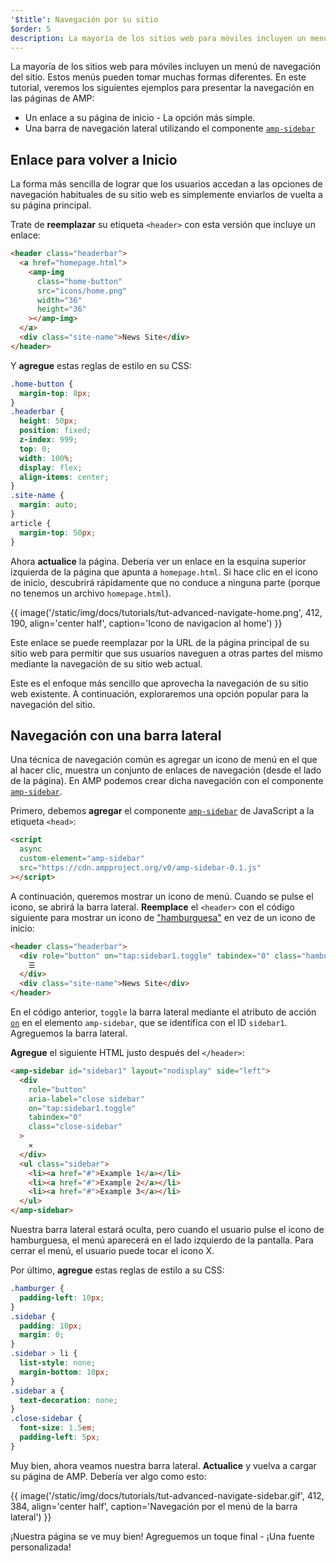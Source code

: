 ```yaml
---
'$title': Navegación por su sitio
$order: 5
description: La mayoría de los sitios web para móviles incluyen un menú de navegación del sitio. Estos menús pueden tener muchas formas diferentes. En este tutorial, veremos los siguientes ejemplos para...
---
```


La mayoría de los sitios web para móviles incluyen un menú de navegación del sitio. Estos menús pueden tomar muchas formas diferentes. En este tutorial, veremos los siguientes ejemplos para presentar la navegación en las páginas de AMP:

- Un enlace a su página de inicio - La opción más simple.
- Una barra de navegación lateral utilizando el componente [`amp-sidebar`](../../../../documentation/components/reference/amp-sidebar.md)

## Enlace para volver a Inicio

La forma más sencilla de lograr que los usuarios accedan a las opciones de navegación habituales de su sitio web es simplemente enviarlos de vuelta a su página principal.

Trate de **reemplazar** su etiqueta `<header>` con esta versión que incluye un enlace:

```html
<header class="headerbar">
  <a href="homepage.html">
    <amp-img
      class="home-button"
      src="icons/home.png"
      width="36"
      height="36"
    ></amp-img>
  </a>
  <div class="site-name">News Site</div>
</header>
```

Y **agregue** estas reglas de estilo en su CSS:

```css
.home-button {
  margin-top: 8px;
}
.headerbar {
  height: 50px;
  position: fixed;
  z-index: 999;
  top: 0;
  width: 100%;
  display: flex;
  align-items: center;
}
.site-name {
  margin: auto;
}
article {
  margin-top: 50px;
}
```

Ahora **actualice** la página. Debería ver un enlace en la esquina superior izquierda de la página que apunta a `homepage.html`. Si hace clic en el icono de inicio, descubrirá rápidamente que no conduce a ninguna parte (porque no tenemos un archivo `homepage.html`).

{{ image('/static/img/docs/tutorials/tut-advanced-navigate-home.png', 412, 190, align='center half', caption='Icono de navigacion al home') }}

Este enlace se puede reemplazar por la URL de la página principal de su sitio web para permitir que sus usuarios naveguen a otras partes del mismo mediante la navegación de su sitio web actual.

Este es el enfoque más sencillo que aprovecha la navegación de su sitio web existente. A continuación, exploraremos una opción popular para la navegación del sitio.

## Navegación con una barra lateral

Una técnica de navegación común es agregar un icono de menú en el que al hacer clic, muestra un conjunto de enlaces de navegación (desde el lado de la página). En AMP podemos crear dicha navegación con el componente [`amp-sidebar`](../../../../documentation/components/reference/amp-sidebar.md).

Primero, debemos **agregar** el componente [`amp-sidebar`](../../../../documentation/components/reference/amp-sidebar.md) de JavaScript a la etiqueta `<head>`:

```html
<script
  async
  custom-element="amp-sidebar"
  src="https://cdn.ampproject.org/v0/amp-sidebar-0.1.js"
></script>
```

A continuación, queremos mostrar un icono de menú. Cuando se pulse el icono, se abrirá la barra lateral. **Reemplace** el `<header>` con el código siguiente para mostrar un icono de ["hamburguesa"](https://en.wikipedia.org/wiki/Hamburger_button) en vez de un icono de inicio:

```html
<header class="headerbar">
  <div role="button" on="tap:sidebar1.toggle" tabindex="0" class="hamburger">
    ☰
  </div>
  <div class="site-name">News Site</div>
</header>
```

En el código anterior, `toggle` la barra lateral mediante el atributo de acción [`on`](../../../../documentation/guides-and-tutorials/learn/amp-actions-and-events.md) en el elemento <code>amp-sidebar</code>, que se identifica con el ID `sidebar1`. Agreguemos la barra lateral.

**Agregue** el siguiente HTML justo después del `</header>`:

```html
<amp-sidebar id="sidebar1" layout="nodisplay" side="left">
  <div
    role="button"
    aria-label="close sidebar"
    on="tap:sidebar1.toggle"
    tabindex="0"
    class="close-sidebar"
  >
    ✕
  </div>
  <ul class="sidebar">
    <li><a href="#">Example 1</a></li>
    <li><a href="#">Example 2</a></li>
    <li><a href="#">Example 3</a></li>
  </ul>
</amp-sidebar>
```

Nuestra barra lateral estará oculta, pero cuando el usuario pulse el icono de hamburguesa, el menú aparecerá en el lado izquierdo de la pantalla. Para cerrar el menú, el usuario puede tocar el icono X.

Por último, **agregue** estas reglas de estilo a su CSS:

```css
.hamburger {
  padding-left: 10px;
}
.sidebar {
  padding: 10px;
  margin: 0;
}
.sidebar > li {
  list-style: none;
  margin-bottom: 10px;
}
.sidebar a {
  text-decoration: none;
}
.close-sidebar {
  font-size: 1.5em;
  padding-left: 5px;
}
```

Muy bien, ahora veamos nuestra barra lateral. **Actualice** y vuelva a cargar su página de AMP. Debería ver algo como esto:

{{ image('/static/img/docs/tutorials/tut-advanced-navigate-sidebar.gif', 412, 384, align='center half', caption='Navegación por el menú de la barra lateral') }}

¡Nuestra página se ve muy bien! Agreguemos un toque final - ¡Una fuente personalizada!
